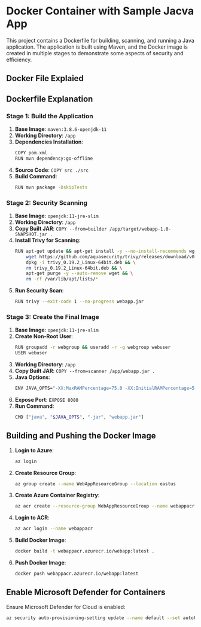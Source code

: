 # Docker Container with Sample Jacva App

This project contains a Dockerfile for building, scanning, and running a Java application. The application is built using Maven, and the Docker image is created in multiple stages to demonstrate some aspects of security and efficiency.

## Docker File Explaied

## Dockerfile Explanation

### Stage 1: Build the Application

1. **Base Image**: `maven:3.8.6-openjdk-11`
2. **Working Directory**: `/app`
3. **Dependencies Installation**:
    ```sh
    COPY pom.xml .
    RUN mvn dependency:go-offline
    ```
4. **Source Code**: `COPY src ./src`
5. **Build Command**:
    ```sh
    RUN mvn package -DskipTests
    ```

### Stage 2: Security Scanning

1. **Base Image**: `openjdk:11-jre-slim`
2. **Working Directory**: `/app`
3. **Copy Built JAR**: `COPY --from=builder /app/target/webapp-1.0-SNAPSHOT.jar .`
4. **Install Trivy for Scanning**:
    ```sh
    RUN apt-get update && apt-get install -y --no-install-recommends wget && \
        wget https://github.com/aquasecurity/trivy/releases/download/v0.19.2/trivy_0.19.2_Linux-64bit.deb && \
        dpkg -i trivy_0.19.2_Linux-64bit.deb && \
        rm trivy_0.19.2_Linux-64bit.deb && \
        apt-get purge -y --auto-remove wget && \
        rm -rf /var/lib/apt/lists/*
    ```
5. **Run Security Scan**:
    ```sh
    RUN trivy --exit-code 1 --no-progress webapp.jar
    ```

### Stage 3: Create the Final Image

1. **Base Image**: `openjdk:11-jre-slim`
2. **Create Non-Root User**:
    ```sh
    RUN groupadd -r webgroup && useradd -r -g webgroup webuser
    USER webuser
    ```
3. **Working Directory**: `/app`
4. **Copy Built JAR**: `COPY --from=scanner /app/webapp.jar .`
5. **Java Options**:
    ```sh
    ENV JAVA_OPTS="-XX:MaxRAMPercentage=75.0 -XX:InitialRAMPercentage=50.0 -XX:MinRAMPercentage=25.0"
    ```
6. **Expose Port**: `EXPOSE 8080`
7. **Run Command**:
    ```sh
    CMD ["java", "$JAVA_OPTS", "-jar", "webapp.jar"]
    ```

## Building and Pushing the Docker Image

1. **Login to Azure**:
    ```sh
    az login
    ```

2. **Create Resource Group**:
    ```sh
    az group create --name WebAppResourceGroup --location eastus
    ```

3. **Create Azure Container Registry**:
    ```sh
    az acr create --resource-group WebAppResourceGroup --name webappacr --sku Basic
    ```

4. **Login to ACR**:
    ```sh
    az acr login --name webappacr
    ```

5. **Build Docker Image**:
    ```sh
    docker build -t webappacr.azurecr.io/webapp:latest .
    ```

6. **Push Docker Image**:
    ```sh
    docker push webappacr.azurecr.io/webapp:latest
    ```

## Enable Microsoft Defender for Containers

Ensure Microsoft Defender for Cloud is enabled:

```sh
az security auto-provisioning-setting update --name default --set autoProvision=On


